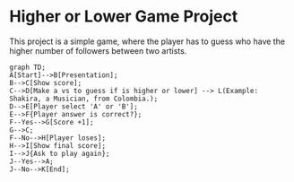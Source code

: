 # Higher or Lower Game Project

This project is a simple game, where the player has to guess who have the higher number of followers between two artists.

```mermaid
graph TD;
A[Start]-->B[Presentation];
B-->C[Show score];
C-->D[Make a vs to guess if is higher or lower] --> L(Example: Shakira, a Musician, from Colombia.);
D-->E[Player select 'A' or 'B'];
E-->F{Player answer is correct?};
F--Yes-->G[Score +1];
G-->C;
F--No-->H[Player loses];
H-->I[Show final score];
I-->J{Ask to play again};
J--Yes-->A;
J--No-->K[End];
```